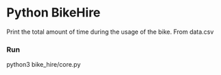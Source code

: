 Python BikeHire
======================================

Print the total amount of time during 
the usage of the bike.
From data.csv

### Run
python3 bike_hire/core.py 
